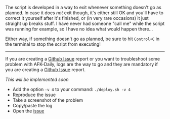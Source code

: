 The script is developed in a way to exit whenever something doesn't go as planned. In case it does *not* exit though, it's either still OK and you'll have to correct it yourself after it's finished, or (in very rare occasions) it just straight up breaks stuff. I have never had someone "call me" while the script was running for example, so I have no idea what would happen there...

Either way, if something doesn't go as planned, be sure to hit `Control+C` in the terminal to stop the script from executing!

<hr>

If you are creating a [Github Issue](https://github.com/zebscripts/AFK-Daily/issues) report or you want to troubleshoot some problem with AFK-Daily, logs are the way to go and they are mandatory if you are creating a [Github Issue](https://github.com/zebscripts/AFK-Daily/issues) report.

*This will be implemented soon*

- Add the option `-v 4` to your command: `./deploy.sh -v 4`
- Reproduce the issue
- Take a screenshot of the problem
- Copy/paste the log
- Open the [issue](https://github.com/zebscripts/AFK-Daily/issues)

<!-- <hr>

<div align="center">
<a href="https://github.com/zebscripts/AFK-Daily/wiki/Known-Issues">Previous page</a>
|
<a href="https://github.com/zebscripts/AFK-Daily/wiki/Feature-Requests">Next page</a>
</div> -->
